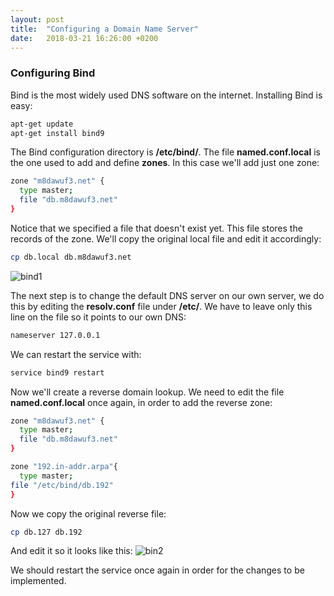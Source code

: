```yaml
---
layout: post
title:  "Configuring a Domain Name Server"
date:   2018-03-21 16:26:00 +0200
---
```


### [](#header-3) Configuring Bind

Bind is the most widely used DNS software on the internet.
Installing Bind is easy:
```bash
apt-get update
apt-get install bind9
```

The Bind configuration directory is **/etc/bind/**.
The file **named.conf.local** is the one used to add and define **zones**.
In this case we'll add just one zone:

```bash
zone "m8dawuf3.net" {
  type master;
  file "db.m8dawuf3.net"
}
```

Notice that we specified a file that doesn't exist yet. This file stores the records of the zone. We'll copy the original local file and edit it accordingly:

```bash
cp db.local db.m8dawuf3.net
```
![bind1](blob:https://imgur.com/fed6a721-19a2-4958-9d94-be5bab172db3)

The next step is to change the default DNS server on our own server, we do this by editing the **resolv.conf** file under **/etc/**.
We have to leave only this line on the file so it points to our own DNS:
```bash
nameserver 127.0.0.1
```

We can restart the service with:
```bash
service bind9 restart
```

Now we'll create a reverse domain lookup.
We need to edit the file **named.conf.local** once again, in order to add the reverse zone:

```bash
zone "m8dawuf3.net" {
  type master;
  file "db.m8dawuf3.net"
}

zone "192.in-addr.arpa"{
  type master;
file "/etc/bind/db.192"
}
```

Now we copy the original reverse file:
```bash
cp db.127 db.192
```

And edit it so it looks like this:
![bin2](https://i.imgur.com/mAFGqxw.png)

We should restart the service once again in order for the changes to be implemented.
